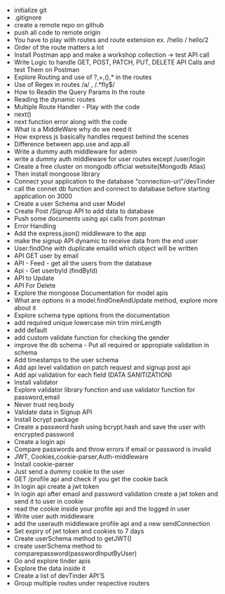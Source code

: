 - initialize git
- .gitignore
- create a remote repo on github
- push all code to remote origin
- You have to play with routes and route extension ex. /hello / hello/2
- Order of the route matters a lot
- Install Postman app and make a workshop collection -> test API call
- Write Logic to handle GET, POST, PATCH, PUT, DELETE API Calls and test Them on Postman
- Explore Routing and use of ?,+,(),\* in the routes
- Use of Regex in routes /a/ , /.\*fly$/
- How to Readin the Query Params In the route
- Reading the dynamic routes
- Multiple Route Handler - Play with the code
- next()
- next function error along with the code
- What is a MiddleWare why do we need it
- How express js basically handles request behind the scenes
- Difference between app.use and app.all
- Write a dummy auth middleware for admin
- write a dummy auth middleware for user routes except /user/login
- Create a free cluster on mongodb official website(Mongodb Atlas)
- Then install mongoose library
- Connect your application to the database "connection-url"/devTinder
- call the connet db function and connect to database before starting application on 3000
- Create a user Schema and user Model
- Create Post /Signup API to add data to database
- Push some documents using api calls from postman
- Error Handling
- Add the express.json() middleware to the app
- make the signup API dynamic to receive data from the end user
- User.findOne with duplicate emailId which object will be written
- API GET user by email
- API - Feed - get all the users from the database
- Api - Get userbyId (findById)
- API to Update
- API For Delete
- Explore the mongoose Documentation for model apis
- What are options in a model.findOneAndUpdate method, explore more about it
- Explore schema type options from the documentation
- add required unique lowercase min trim minLength
- add default
- add custom validate function for checking the gender
- improve the db schema - Put all required or appropiate validation in schema
- Add timestamps to the user schema
- Add api level validation on patch request and signup post api
- Add api validation for each field (DATA SANITIZATION)
- Install validator
- Explore validator library function and use validator function for password,email
- Never trust req.body
- Validate data in Signup API
- Install bcrypt package
- Create a password hash using bcrypt.hash and save the user with encrypted password
- Create a login api
- Compare passwords and throw errors if email or password is invalid
- JWT, Cookies,cookie-parser,Auth-middleware
- Install cookie-parser
- Just send a dummy cookie to the user
- GET /profile api and check if you get the cookie back
- In login api create a jwt token
- In login api after emaol and password validation create a jwt token and send it to user in cookie
- read the cookie inside your profile api and the logged in user
- Write user auth middleware
- add the userauth middleware profile api and a new sendConnection
- Set expiry of jwt token and cookies to 7 days
- Create userSchema method to getJWT()
- create userSchema method to comparepassword(passwordInputByUser)
- Go and explore tinder apis 
- Explore the data inside it
- Create a list of devTinder API'S
- Group multiple routes under respective routers
